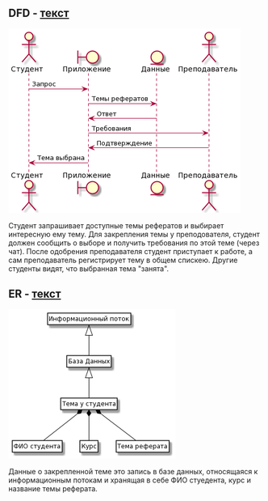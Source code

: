 ## DFD - [текст](https://github.com/PQlavka/victor.github.io/blob/main/lab3/dfd_edu.txt)
![](https://github.com/PQlavka/victor.github.io/blob/main/lab3/dfd_edu.png)

Студент запрашивает доступные темы рефератов и выбирает интересную ему тему. Для закрепления темы у преподователя, студент должен сообщить о выборе и получить требования по этой теме (через чат). После одобрения преподавателя студент приступает к работе, а сам преподаватель регистрирует тему в общем спискею. Другие студенты видят, что выбранная тема "занята".

## ER - [текст](https://github.com/PQlavka/victor.github.io/blob/main/lab3/er_edu.txt)
![](https://github.com/PQlavka/victor.github.io/blob/main/lab3/er-edu.png)

Данные о закрепленной теме это запись в базе данных, относящаяся к информационным потокам и хранящая в себе ФИО стуедента, курс и название темы реферата.
